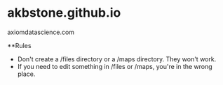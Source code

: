 akbstone.github.io
==================

axiomdatascience.com

**Rules
- Don't create a /files directory or a /maps directory. They won't work.
- If you need to edit something in /files or /maps, you're in the wrong place.